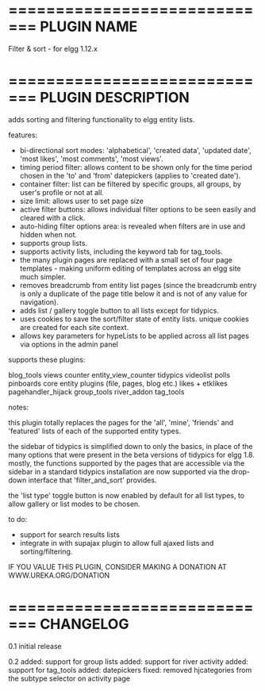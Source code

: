 =============================
PLUGIN NAME
=============================
Filter & sort - for elgg 1.12.x

=============================
PLUGIN DESCRIPTION
=============================

adds sorting and filtering functionality to elgg entity lists.

features:

* bi-directional sort modes: 'alphabetical', 'created data', 'updated date', 'most likes', 'most comments', 'most views'.
* timing period filter: allows content to be shown only for the time period chosen in the 'to' and 'from' datepickers (applies to 'created date').
* container filter: list can be filtered by specific groups, all groups, by user's profile or not at all.
* size limit: allows user to set page size
* active filter buttons: allows individual filter options to be seen easily and cleared with a click.
* auto-hiding filter options area: is revealed when filters are in use and hidden when not.
* supports group lists.
* supports activity lists, including the keyword tab for tag_tools.
* the many plugin pages are replaced with a small set of four page templates - making uniform editing of templates across an elgg site much simpler.
* removes breadcrumb from entity list pages (since the breadcrumb entry is only a duplicate of the page title below it and is not of any value for navigation).
* adds list / gallery toggle button to all lists except for tidypics.
* uses cookies to save the sort/filter state of entity lists. unique cookies are created for each site context.
* allows key parameters for hypeLists to be applied across all list pages via options in the admin panel

supports these plugins:

blog_tools
views counter
entity_view_counter
tidypics
videolist
polls
pinboards
core entity plugins (file, pages, blog etc.)
likes + etklikes
pagehandler_hijack
group_tools
river_addon
tag_tools

notes:

this plugin totally replaces the pages for the 'all', 'mine', 'friends' and 'featured' lists of each of the supported entity types.

the sidebar of tidypics is simplified down to only the basics, in place of the many options that were present in the beta versions of tidypics for elgg 1.8. mostly, the functions supported by the pages that are accessible via the sidebar in a standard tidypics installation are now supported via the drop-down interface that 'filter_and_sort' provides.

the 'list type' toggle button is now enabled by default for all list types, to allow gallery or list modes to be chosen.

to do:

* support for search results lists
* integrate in with supajax plugin to allow full ajaxed lists and sorting/filtering.

IF YOU VALUE THIS PLUGIN, CONSIDER MAKING A DONATION AT WWW.UREKA.ORG/DONATION

=============================
CHANGELOG
=============================

0.1
initial release

0.2
added: support for group lists
added: support for river activity
added: support for tag_tools
added: datepickers
fixed: removed hjcategories from the subtype selector on activity page
